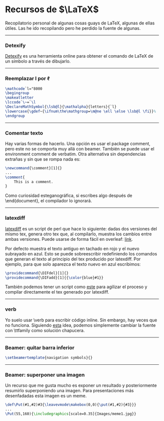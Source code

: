 
# Recursos de $\LaTeX$

Recopilatorio personal de algunas cosas guays de LaTeX, algunas de ellas útiles. Las he ido recopilando pero he perdido la fuente de algunas.

----

### Detexify
[Detexify](https://detexify.kirelabs.org/classify.html) es una herramienta online para obtener el comando de LaTeX de un símbolo a través de dibujarlo.

----

### Reemplazar l por $\ell$
```tex
\mathcode`l="8000
\begingroup
\makeatletter
\lccode`\~=`\l
\DeclareMathSymbol{\lsb@l}{\mathalpha}{letters}{`l}
\lowercase{\gdef~{\ifnum\the\mathgroup=\m@ne \ell \else \lsb@l \fi}}%
\endgroup
```

----

### Comentar texto
Hay varias formas de hacerlo. Una opción es usar el package comment, pero este no se comporta muy allá con beamer. También se puede usar el environment comment de verbatim. Otra alternativa sin dependencias extrañas y sin que se rompa nada es:
```tex
\newcommand{\comment}[1]{}
...
\comment{
    This is a comment.
}
```
Como curiosidad esteganográfica, si escribes algo después de \end{document}, el compilador lo ignorará.

----

### latexdiff
[latexdiff](https://github.com/ftilmann/latexdiff) es un script de perl que hace lo siguiente: dadas dos versiones del mismo tex, genera otro tex que, al compilarlo, muestra los cambios entre ambas versiones. Puede usarse de forma fácil en overleaf: [link](https://www.overleaf.com/learn/latex/Articles/How_to_use_latexdiff_on_Overleaf).

Por defecto muestra el texto antiguo en tachado en rojo y el nuevo subrayado en azul. Esto se puede sobreescribir redefiniendo los comandos que generan el texto al principio del tex producido por latexdiff. Por ejemplo, para que solo aparezca el texto nuevo en azul escribimos:
```tex
\providecommand{\DIFdel}[1]{}
\providecommand{\DIFadd}[1]{{\color{blue}#1}}
```
También podemos tener un script como [este](https://github.com/adrianFD22/dotfiles/blob/main/.local/bin/scripts/latexdiff) para agilizar el proceso y compilar directamente el tex generado por latexdiff.

----

### verb

Yo suelo usar \verb para escribir código inline. Sin embargo, hay veces que no funciona. Siguiendo [esta](https://tex.stackexchange.com/questions/724170/error-using-verb-in-a-footnote-in-beamer) idea, podemos simplemente cambiar la fuente con \ttfamily como solución chapucera.

----

### Beamer: quitar barra inferior
```tex
\setbeamertemplate{navigation symbols}{}
```

----

### Beamer: superponer una imagen
Un recurso que me gusta mucho es exponer un resultado y posteriormente resumirlo superponiendo una imagen. Para presentaciones más desenfadadas esta imagen es un meme.
```tex
\def\Put(#1,#2)#3{\leavevmode\makebox(0,0){\put(#1,#2){#3}}}
...
\Put(55,160){\includegraphics[scale=0.35]{Images/meme1.jpg}}
```
